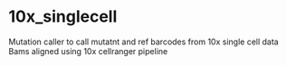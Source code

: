 10x_singlecell 
=============

Mutation caller to call mutatnt and ref barcodes from 10x single cell data
Bams aligned using 10x cellranger pipeline

